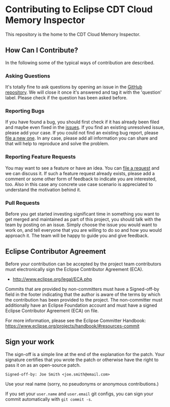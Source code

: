 # Contributing to Eclipse CDT Cloud Memory Inspector

This repository is the home to the CDT Cloud Memory Inspector.

## How Can I Contribute?

In the following some of the typical ways of contribution are described.

### Asking Questions

It's totally fine to ask questions by opening an issue in the
[GitHub repository](https://github.com/eclipse-cdt-cloud/vscode-memory-inspector).
We will close it once it's answered and tag it with the 'question' label.
Please check if the question has been asked before.

### Reporting Bugs

If you have found a bug, you should first check if it has already been filed
and maybe even fixed in the
[issues](https://github.com/eclipse-cdt-cloud/vscode-memory-inspector/issues).
If you find an existing unresolved issue, please add your case. If you could not
find an existing bug report, please
[file a new one](https://github.com/eclipse-cdt-cloud/vscode-memory-inspector/issues/new/choose).
In any case, please add all information you can share and that will help to
reproduce and solve the problem.

### Reporting Feature Requests

You may want to see a feature or have an idea. You can
[file a request](https://github.com/eclipse-cdt-cloud/vscode-memory-inspector/issues/new/choose)
and we can discuss it. If such a feature request already exists, please add a comment
or some other form of feedback to indicate you are interested, too. Also in this
case any concrete use case scenario is appreciated to understand the motivation
behind it.

### Pull Requests

Before you get started investing significant time in something you want to get
merged and maintained as part of this project, you should talk with the team
by posting on an issue. Simply choose the issue you would want to work on, and tell everyone
that you are willing to do so and how you would approach it. The team will be
happy to guide you and give feedback.

## Eclipse Contributor Agreement

Before your contribution can be accepted by the project team contributors must
electronically sign the Eclipse Contributor Agreement (ECA).

* http://www.eclipse.org/legal/ECA.php

Commits that are provided by non-committers must have a Signed-off-by field in
the footer indicating that the author is aware of the terms by which the
contribution has been provided to the project. The non-committer must
additionally have an Eclipse Foundation account and must have a signed Eclipse
Contributor Agreement (ECA) on file.

For more information, please see the Eclipse Committer Handbook:
https://www.eclipse.org/projects/handbook/#resources-commit

## Sign your work

The sign-off is a simple line at the end of the explanation for the patch. Your
signature certifies that you wrote the patch or otherwise have the right to
pass it on as an open-source patch.

    Signed-off-by: Joe Smith <joe.smith@email.com>

Use your real name (sorry, no pseudonyms or anonymous contributions.)

If you set your `user.name` and `user.email` git configs, you can sign your
commit automatically with `git commit -s`.
